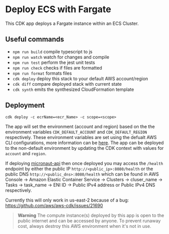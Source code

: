 # Deploy ECS with Fargate

This CDK app deploys a Fargate instance within an ECS Cluster.

## Useful commands

- `npm run build` compile typescript to js
- `npm run watch` watch for changes and compile
- `npm run test` perform the jest unit tests
- `npm run check` checks if files are formatted
- `npm run format` formats files
- `cdk deploy` deploy this stack to your default AWS account/region
- `cdk diff` compare deployed stack with current state
- `cdk synth` emits the synthesized CloudFormation template

## Deployment

`cdk deploy -c ecrName=<ecr_Name> -c scope=<scope>`

The app will set the environment (account and region) based on the the environment variables `CDK_DEFAULT_ACCOUNT` and `CDK_DEFAULT_REGION` respectively. These environment variables are set using the defualt AWS CLI configurations, more information can be [here](https://docs.aws.amazon.com/cdk/v2/guide/environments.html). The app can be deployed to the non-default environment by updating the CDK context with values for `account` and `region`.

If deploying [micronaut-api](../api/README.md) then once deployed you may access the `/health` endpoint by either the public IP `http://<public_ip>:8080/health` or the public DNS `http://<public_dns>:8080/health` which can be found in AWS Console -> Amazon Elastic Container Service -> Clusters -> cluser_name -> Tasks -> task_name -> ENI ID -> Public IPv4 address or Public IPv4 DNS respectively.

Currently this will only work in us-east-2 because of a bug: https://github.com/aws/aws-cdk/issues/21690

> **Warning** The compute instance(s) deployed by this app is open to the public internet and can be accessed by anyone. To prevent runaway cost, always destroy this AWS environment when it's not in use.
